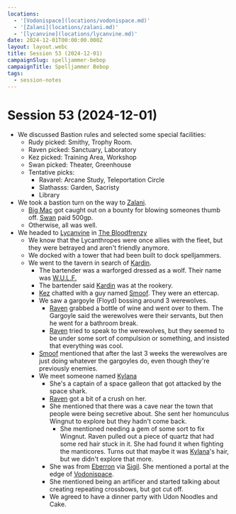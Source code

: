 ```yaml
---
locations:
  - '[Vodonispace](locations/vodonispace.md)'
  - '[Zalani](locations/zalani.md)'
  - '[lycanvine](locations/lycanvine.md)'
date: 2024-12-01T00:00:00.000Z
layout: layout.webc
title: Session 53 (2024-12-01)
campaignSlug: spelljammer-bebop
campaignTitle: Spelljammer Bebop
tags:
  - session-notes
---
```

# Session 53 (2024-12-01)

- We discussed Bastion rules and selected some special facilities:
	- Rudy picked: Smithy, Trophy Room.
	- Raven picked: Sanctuary, Laboratory
	- Kez picked: Training Area, Workshop
	- Swan picked: Theater, Greenhouse
	- Tentative picks:
		- Ravarel: Arcane Study, Teleportation Circle
		- Slathasss: Garden, Sacristy
		- Library
- We took a bastion turn on the way to [Zalani](locations/zalani.md).
	- [Big Mac](npcs/big-mac.md) got caught out on a bounty for blowing someones thumb off. [Swan](pcs/swan.md) paid 500gp.
	- Otherwise, all was well.
- We headed to [Lycanvine](locations/lycanvine.md) in [The Bloodfrenzy](other/sj-bloodfrenzy.md)
	- We know that the Lycanthropes were once allies with the fleet, but they were betrayed and aren't friendly anymore.
	- We docked with a tower that had been built to dock spelljammers.
	- We went to the tavern in search of [Kardin](npcs/kardin.md).
		- The bartender was a warforged dressed as a wolf. Their name was [W.U.L.F.](npcs/wulf.md)
		- The bartender said [Kardin](npcs/kardin.md) was at the rookery.
		- [Kez](pcs/kez-bardaux.md) chatted with a guy named [Smoof](npcs/smoof.md). They were an ettercap.
		- We saw a gargoyle (Floyd) bossing around 3 werewolves.
			- [Raven](pcs/raven.md) grabbed a bottle of wine and went over to them. The Gargoyle said the werewolves were their servants, but then he went for a bathroom break.
			- [Raven](pcs/raven.md) tried to speak to the werewolves, but they seemed to be under some sort of compulsion or something, and insisted that everything was cool.
		- [Smoof](npcs/smoof.md) mentioned that after the last 3 weeks the werewolves are just doing whatever the gargoyles do, even though they're previously enemies.
		- We meet someone named [Kylana](npcs/kylana-ir-cannith.md)
			- She's a captain of a space galleon that got attacked by the space shark.
			- [Raven](pcs/raven.md) got a bit of a crush on her.
			- She mentioned that there was a cave near the town that people were being secretive about. She sent her homunculus Wingnut to explore but they hadn't come back.
				- She mentioned needing a gem of some sort to fix Wingnut. Raven pulled out a piece of quartz that had some red hair stuck in it. She had found it when fighting the manticores. Turns out that maybe it was [Kylana](npcs/kylana-ir-cannith.md)'s hair, but we didn't explore that more.
			- She was from [Eberron](locations/eberron.md) via [Sigil](locations/sigil.md). She mentioned a portal at the edge of [Vodonispace](locations/vodonispace.md).
			- She mentioned being an artificer and started talking about creating repeating crossbows, but got cut off.
			- We agreed to have a dinner party with Udon Noodles and Cake.
